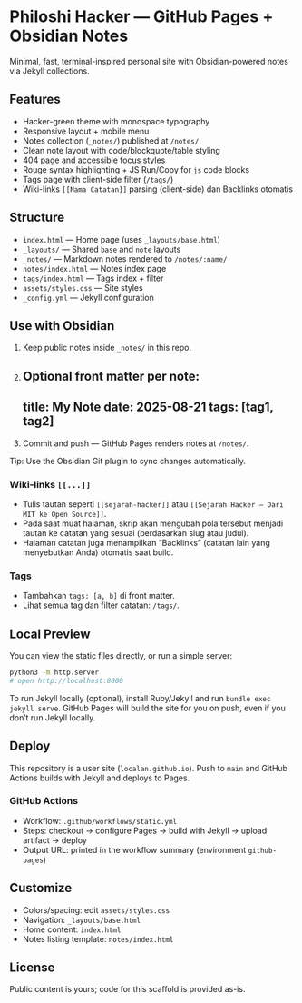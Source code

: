 # Philoshi Hacker — GitHub Pages + Obsidian Notes

Minimal, fast, terminal-inspired personal site with Obsidian-powered notes via Jekyll collections.

## Features
- Hacker-green theme with monospace typography
- Responsive layout + mobile menu
- Notes collection (`_notes/`) published at `/notes/`
- Clean note layout with code/blockquote/table styling
- 404 page and accessible focus styles
- Rouge syntax highlighting + JS Run/Copy for `js` code blocks
- Tags page with client-side filter (`/tags/`)
- Wiki-links `[[Nama Catatan]]` parsing (client-side) dan Backlinks otomatis

## Structure
- `index.html` — Home page (uses `_layouts/base.html`)
- `_layouts/` — Shared `base` and `note` layouts
- `_notes/` — Markdown notes rendered to `/notes/:name/`
- `notes/index.html` — Notes index page
- `tags/index.html` — Tags index + filter
- `assets/styles.css` — Site styles
- `_config.yml` — Jekyll configuration

## Use with Obsidian
1. Keep public notes inside `_notes/` in this repo.
2. Optional front matter per note:
   ---
   title: My Note
   date: 2025-08-21
   tags: [tag1, tag2]
   ---
3. Commit and push — GitHub Pages renders notes at `/notes/`.

Tip: Use the Obsidian Git plugin to sync changes automatically.

### Wiki-links `[[...]]`
- Tulis tautan seperti `[[sejarah-hacker]]` atau `[[Sejarah Hacker — Dari MIT ke Open Source]]`.
- Pada saat muat halaman, skrip akan mengubah pola tersebut menjadi tautan ke catatan yang sesuai (berdasarkan slug atau judul).
- Halaman catatan juga menampilkan “Backlinks” (catatan lain yang menyebutkan Anda) otomatis saat build.

### Tags
- Tambahkan `tags: [a, b]` di front matter.
- Lihat semua tag dan filter catatan: `/tags/`.

## Local Preview
You can view the static files directly, or run a simple server:

```sh
python3 -m http.server
# open http://localhost:8000
```

To run Jekyll locally (optional), install Ruby/Jekyll and run `bundle exec jekyll serve`. GitHub Pages will build the site for you on push, even if you don’t run Jekyll locally.

## Deploy
This repository is a user site (`localan.github.io`). Push to `main` and GitHub Actions builds with Jekyll and deploys to Pages.

### GitHub Actions
- Workflow: `.github/workflows/static.yml`
- Steps: checkout → configure Pages → build with Jekyll → upload artifact → deploy
- Output URL: printed in the workflow summary (environment `github-pages`)

## Customize
- Colors/spacing: edit `assets/styles.css`
- Navigation: `_layouts/base.html`
- Home content: `index.html`
- Notes listing template: `notes/index.html`

## License
Public content is yours; code for this scaffold is provided as-is.
